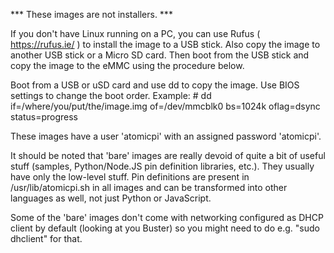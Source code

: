 *** These images are not installers. ***

If you don't have Linux running on a PC, you can use Rufus ( https://rufus.ie/ ) to install the image to a USB stick. 
Also copy the image to another USB stick or a Micro SD card.
Then boot from the USB stick and copy the image to the eMMC using the procedure below.

Boot from a USB or uSD card and use dd to copy the image. Use BIOS settings to change the boot order.
Example: # dd if=/where/you/put/the/image.img of=/dev/mmcblk0 bs=1024k oflag=dsync status=progress

These images have a user 'atomicpi' with an assigned password 'atomicpi'.

It should be noted that 'bare' images are really devoid of quite a bit of useful stuff (samples, Python/Node.JS pin definition libraries, etc.). They usually have only the low-level stuff. 
Pin definitions are present in /usr/lib/atomicpi.sh in all images and can be transformed into other languages as well, not just Python or JavaScript.

Some of the 'bare' images don't come with networking configured as DHCP client by default (looking at you Buster) so you might need to do e.g. "sudo dhclient" for that.